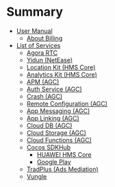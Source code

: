 # Summary
- [User Manual]()
    - [About Billing](about-billing.md)
- [List of Services]()
    - [Agora RTC](agora.md)
    - [Yidun (NetEase)](neteaseyidun.md)
    - [Location Kit (HMS Core)](hms-location.md)
    - [Analytics Kit (HMS Core)](hms-analytics.md)
    - [APM (AGC)](agc-apm.md)
    - [Auth Service (AGC)](agc-auth.md)
    - [Crash (AGC)](agc-crash.md)
    - [Remote Configuration (AGC)](agc-remote.md)
    - [App Messaging (AGC)](agc-appmessaging.md)
    - [App Linking (AGC)](agc-applinking.md)
    - [Cloud DB (AGC)](agc-clouddb.md)
    - [Cloud Storage (AGC)](agc-cloudstorage.md)
    - [Cloud Functions (AGC)](agc-cloudfunc.md)
    - [Cocos SDKHub](sdkhub.md)
        - [HUAWEI HMS Core](sdkhub-plugins/sdkhub-hms.md)
        - [Google Play](sdkhub-plugins/google-play.md)
    - [TradPlus (Ads Mediation)](tradplusad.md)
    - [Vungle](vunglead.md)
